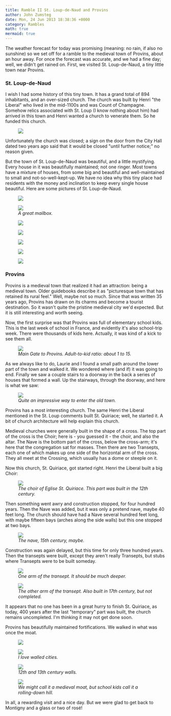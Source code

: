 ```yaml
---
title: Ramble II St. Loup-de-Naud and Provins
author: John Zumsteg
date: Mon, 24 Jun 2013 18:38:36 +0000
category: Rambles
math: true
mermaid: true
---
```

The weather forecast for today was promising (meaning: no rain, if also no sunshine) so we set off for a ramble to the medieval town of Provins, about an hour away. For once the forecast was accurate, and we had a fine day; well, we didn't get rained on. First, we visited St. Loup-de-Naud, a tiny little town near Provins.

<h3 font-family="helvectica">St. Loup-de-Naud</h3>
I wish I had some history of this tiny town. It has a grand total of 894 inhabitants, and an over-sized church. The church was built by Henri "the Liberal" who lived in the mid-1100s and was Count of Champagne. Somehow relics associated with St. Loup (I know nothing about him) had arrived in this town and Henri wanted a church to venerate them. So he funded this church. 
<figure>
	<img src="{{site.url}}/assets/images/2013/06/IMG_4984.jpg"/>
	<figcaption></figcaption>
</figure>


Unfortunately the church was closed; a sign on the door from the City Hall dated two years ago said that it would be closed "until further notice;" no reason given.

But the town of St. Loup-de-Naud was beautiful, and a little mystifying. Every house in it was beautifully maintained; not one ringer. Most towns have a mixture of houses, from some big and beautiful and well-maintained to small and not-so-well-kept-up. We have no idea why this tiny place had residents with the money and inclination to keep every single house beautiful. Here are some pictures of St. Loup-de-Naud.
<figure>
	<img src="{{site.url}}/assets/images/2013/06/IMG_4996.jpg"/>
	<figcaption></figcaption>
</figure>


<figure>
	<img src="{{site.url}}/assets/images/2013/06/IMG_5000.jpg"/>
	<figcaption><em>A great mailbox.</em></figcaption>
</figure>

<figure>
	<img src="{{site.url}}/assets/images/2013/06/IMG_5001.jpg"/>
	<figcaption></figcaption>
</figure>

<figure>
	<img src="{{site.url}}/assets/images/2013/06/IMG_5003.jpg"/>
	<figcaption></figcaption>
</figure>

<figure>
	<img src="{{site.url}}/assets/images/2013/06/IMG_4999.jpg"/>
	<figcaption></figcaption>
</figure>

<figure>
	<img src="{{site.url}}/assets/images/2013/06/IMG_50052.jpg"/>
	<figcaption></figcaption>
</figure>

<figure>
	<img src="{{site.url}}/assets/images/2013/06/IMG_49871.jpg"/>
	<figcaption></figcaption>
</figure>


<h3>Provins</h3>
Provins is a medieval town that realized it had an attraction: being a medieval town. Older guidebooks describe it as "picturesque town that has retained its rural feel." Well, maybe not so much. Since that was written 35 years ago, Provins has drawn on its charms and become a tourist destination. So it wasn't quite the pristine medieval city we'd expected. But it is still interesting and worth seeing.

Now, the first surprise was that Provins was full of elementary school kids. This is the last week of school in France, and evidently it's also school-trip week. There were thousands of kids here. Actually, it was kind of a kick to see them all. 
<figure>
	<img src="{{site.url}}/assets/images/2013/06/IMG_5009.jpg"/>
	<figcaption><em>Main Gate to Provins. Adult-to-kid ratio: about 1 to 15.</em></figcaption>
</figure>



As we always like to do, Laurie and I found a small path around the lower part of the town and walked it. We wondered where (and if) it was going to end. Finally we saw a couple stairs to a doorway in the back a series of houses that formed a wall. Up the stairways, through the doorway, and here is what we saw:
<figure>
	<img src="{{site.url}}/assets/images/2013/06/IMG_5012.jpg"/>
	<figcaption><em>Quite an impressive way to enter the old town.</em></figcaption>
</figure>

 
Provins has a most interesting church. The same Henri the Liberal mentioned in the St. Loup comments built St. Quiriace; well, he started it. A bit of church architecture will help explain this church.

Medieval churches were generally built in the shape of a cross. The top part of the cross is the Choir; here is - you guessed it - the choir, and also the altar. The Nave is the bottom part of the cross, below the cross-arm; it's here that the congregation sat for masses. Then there are two Transepts, each one of which makes up one side of the horizontal arm of the cross. They all meet at the Crossing, which usually has a dome or steeple on it.

Now this church, St. Quiriace, got started right. Henri the Liberal built a big Choir:
<figure>
	<img src="{{site.url}}/assets/images/2013/06/IMG_5022.jpg"/>
	<figcaption><em>The choir of Eglise St. Quiriace. This part was built in the 12th century.</em></figcaption>
</figure>



Then something went awry and construction stopped, for four hundred years. Then the Nave was added, but it was only a pretend nave, maybe 40 feet long. The church should have had a Nave several hundred feet long, with maybe fifteen bays (arches along the side walls) but this one stopped at two bays. 
<figure>
	<img src="{{site.url}}/assets/images/2013/06/IMG_5017.jpg"/>
	<figcaption><em>The nave, 15th century, maybe.</em></figcaption>
</figure>


Construction was again delayed, but this time for only three hundred years. Then the transepts were built, except they aren't really Transepts, but stubs where Transepts were to be built someday.
<figure>
	<img src="{{site.url}}/assets/images/2013/06/IMG_5020.jpg"/>
	<figcaption><em>One arm of the transept. It should be much deeper.</em></figcaption>
</figure>

<figure>
	<img src="{{site.url}}/assets/images/2013/06/IMG_5016.jpg"/>
	<figcaption><em>The other arm of the transept. Also built in 17th century, but not completed.</em></figcaption>
</figure>


It appears that no one has been in a great hurry to finish St. Quiriace, as today, 400 years after the last "temporary" part was built, the church remains uncompleted. I'm thinking it may not get done soon.

Provins has beautifully maintained fortifications. We walked in what was once the moat.
<figure>
	<img src="{{site.url}}/assets/images/2013/06/IMG_5033.jpg"/>
	<figcaption></figcaption>
</figure>

<figure>
	<img src="{{site.url}}/assets/images/2013/06/IMG_5010.jpg"/>
	<figcaption><em>I love walled cities.</em></figcaption>
</figure>

<figure>
	<img src="{{site.url}}/assets/images/2013/06/IMG_5036.jpg"/>
	<figcaption><em>12th and 13th century walls.</em></figcaption>
</figure>

<figure>
	<img src="{{site.url}}/assets/images/2013/06/IMG_5040.jpg"/>
	<figcaption><em>We might call it a medieval moat, but school kids call it a  rolling-down hill.</em></figcaption>
</figure>



In all, a rewarding visit and a nice day. But we were glad to get back to Montigny and a glass or two of rosé!

